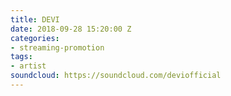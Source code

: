 ```yaml
---
title: DEVI
date: 2018-09-28 15:20:00 Z
categories:
- streaming-promotion
tags:
- artist
soundcloud: https://soundcloud.com/deviofficial
---
```


